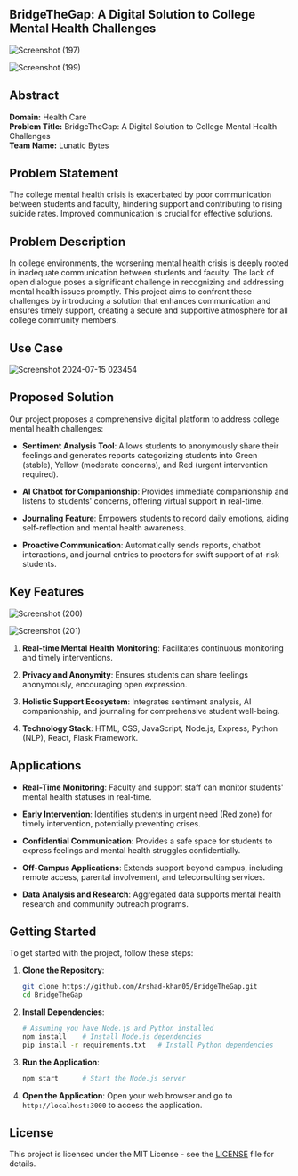
## BridgeTheGap: A Digital Solution to College Mental Health Challenges




![Screenshot (197)](https://github.com/user-attachments/assets/b1f74659-e628-42ef-97b2-14af45aed0a0)

![Screenshot (199)](https://github.com/user-attachments/assets/c64d8b99-c2c7-4287-a2ad-3997c363b527)


## Abstract

**Domain:** Health Care  
**Problem Title:** BridgeTheGap: A Digital Solution to College Mental Health Challenges  
**Team Name:** Lunatic Bytes


## Problem Statement

The college mental health crisis is exacerbated by poor communication between students and faculty, hindering support and contributing to rising suicide rates. Improved communication is crucial for effective solutions.

## Problem Description

In college environments, the worsening mental health crisis is deeply rooted in inadequate communication between students and faculty. The lack of open dialogue poses a significant challenge in recognizing and addressing mental health issues promptly. This project aims to confront these challenges by introducing a solution that enhances communication and ensures timely support, creating a secure and supportive atmosphere for all college community members.

## Use Case



![Screenshot 2024-07-15 023454](https://github.com/user-attachments/assets/8629422d-06a8-4b17-b08b-aa5ebe98136a)

## Proposed Solution

Our project proposes a comprehensive digital platform to address college mental health challenges:

- **Sentiment Analysis Tool**: Allows students to anonymously share their feelings and generates reports categorizing students into Green (stable), Yellow (moderate concerns), and Red (urgent intervention required).
  
- **AI Chatbot for Companionship**: Provides immediate companionship and listens to students' concerns, offering virtual support in real-time.
  
- **Journaling Feature**: Empowers students to record daily emotions, aiding self-reflection and mental health awareness.
  
- **Proactive Communication**: Automatically sends reports, chatbot interactions, and journal entries to proctors for swift support of at-risk students.




## Key Features

![Screenshot (200)](https://github.com/user-attachments/assets/55b449ab-0cc2-4192-82bb-c594be8c126a)


 ![Screenshot (201)](https://github.com/user-attachments/assets/9d16f88f-335f-4b0b-814e-4b70bdf04eb4)

1. **Real-time Mental Health Monitoring**: Facilitates continuous monitoring and timely interventions.
 

2. **Privacy and Anonymity**: Ensures students can share feelings anonymously, encouraging open expression.
  
3. **Holistic Support Ecosystem**: Integrates sentiment analysis, AI companionship, and journaling for comprehensive student well-being.
  
4. **Technology Stack**: HTML, CSS, JavaScript, Node.js, Express, Python (NLP), React, Flask Framework.

## Applications

- **Real-Time Monitoring**: Faculty and support staff can monitor students' mental health statuses in real-time.
  
- **Early Intervention**: Identifies students in urgent need (Red zone) for timely intervention, potentially preventing crises.
  
- **Confidential Communication**: Provides a safe space for students to express feelings and mental health struggles confidentially.
  
- **Off-Campus Applications**: Extends support beyond campus, including remote access, parental involvement, and teleconsulting services.
  
- **Data Analysis and Research**: Aggregated data supports mental health research and community outreach programs.

## Getting Started

To get started with the project, follow these steps:

1. **Clone the Repository**:
   ```bash
   git clone https://github.com/Arshad-khan05/BridgeTheGap.git
   cd BridgeTheGap
   ```

2. **Install Dependencies**:
   ```bash
   # Assuming you have Node.js and Python installed
   npm install    # Install Node.js dependencies
   pip install -r requirements.txt   # Install Python dependencies
   ```

3. **Run the Application**:
   ```bash
   npm start      # Start the Node.js server
   ```

4. **Open the Application**:
   Open your web browser and go to `http://localhost:3000` to access the application.

## License

This project is licensed under the MIT License - see the [LICENSE](./LICENSE) file for details.


